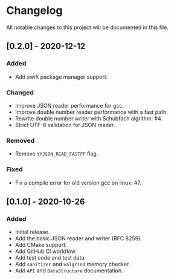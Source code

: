 # Changelog
All notable changes to this project will be documented in this file.

## [0.2.0] - 2020-12-12
### Added
- Add swift package manager support.

### Changed
- Improve JSON reader performance for gcc.
- Improve double number reader performance with a fast path.
- Rewrite double number writer with Schubfach algrithm: #4.
- Strict UTF-8 validation for JSON reader.

### Removed
- Remove `YYJSON_READ_FASTFP` flag.

### Fixed
- Fix a compile error for old version gcc on linux: #7.

## [0.1.0] - 2020-10-26
### Added
- Initial release.
- Add the basic JSON reader and writer (RFC 8259).
- Add CMake support.
- Add GitHub CI workflow.
- Add test code and test data.
- Add `sanitizer` and `valgrind` memory checker.
- Add `API` and `DataStructure` documentation.

